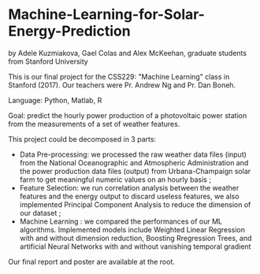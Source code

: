 # Machine-Learning-for-Solar-Energy-Prediction
by Adele Kuzmiakova, Gael Colas and Alex McKeehan, graduate students from Stanford University

This is our final project for the CSS229: "Machine Learning" class in Stanford (2017). Our teachers were Pr. Andrew Ng and Pr. Dan Boneh.

Language: Python, Matlab, R

Goal: predict the hourly power production of a photovoltaic power station from the measurements of a set of weather features. 

This project could be decomposed in 3 parts:
  - Data Pre-processing: we processed the raw weather data files (input) from the National Oceanographic and Atmospheric Administration and the power production data files (output) from Urbana-Champaign solar farm to get meaningful numeric values on an hourly basis ;
  - Feature Selection: we run correlation analysis between the weather features and the energy output to discard useless features, we also implemented Principal Component Analysis to reduce the dimension of our dataset ;
  - Machine Learning : we compared the performances of our ML algorithms. Implemented models include Weighted Linear Regression with and without dimension reduction, Boosting Rregression Trees, and artificial Neural Networks with and without vanishing temporal gradient

Our final report and poster are available at the root.
